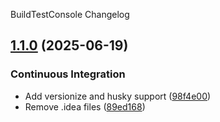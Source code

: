 BuildTestConsole Changelog
<a name="1.1.0"></a>
## [1.1.0](https://www.github.com/jeffu231/WSJT-XPublisher/releases/tag/v1.1.0) (2025-06-19)

### Continuous Integration

* Add versionize and husky support ([98f4e00](https://www.github.com/jeffu231/WSJT-XPublisher/commit/98f4e0067e8e1423c22a0263f700d86e86e6d6a9))
* Remove .idea files ([89ed168](https://www.github.com/jeffu231/WSJT-XPublisher/commit/89ed1689e9339eab5ae28bb11bf715051843f5ce))

